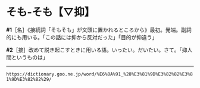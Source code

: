 # そも‐そも【▽抑】

**\#1**［名］《接続詞「そもそも」が文頭に置かれるところから》最初。発端。副詞的にも用いる。「この話には抑から反対だった」「目的が抑違う」

**\#2**［接］改めて説き起こすときに用いる語。いったい。だいたい。さて。「抑人間というものは」

---
`https://dictionary.goo.ne.jp/word/%E6%8A%91_%28%E3%81%9D%E3%82%82%E3%81%9D%E3%82%82%29/`